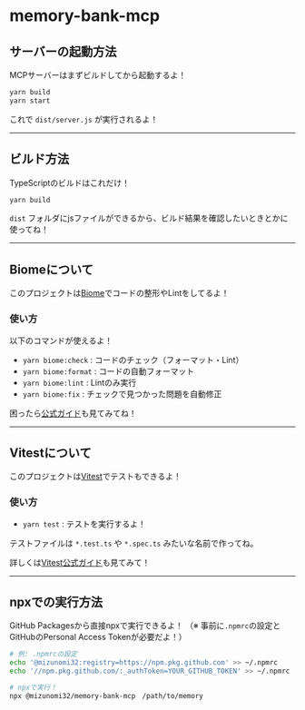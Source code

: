# memory-bank-mcp

## サーバーの起動方法

MCPサーバーはまずビルドしてから起動するよ！

```sh
yarn build
yarn start
```

これで `dist/server.js` が実行されるよ！

---

## ビルド方法

TypeScriptのビルドはこれだけ！

```sh
yarn build
```

`dist` フォルダにjsファイルができるから、ビルド結果を確認したいときとかに使ってね！

---

## Biomeについて

このプロジェクトは[Biome](https://biomejs.dev/)でコードの整形やLintをしてるよ！

### 使い方

以下のコマンドが使えるよ！

- `yarn biome:check` : コードのチェック（フォーマット・Lint）
- `yarn biome:format` : コードの自動フォーマット
- `yarn biome:lint` : Lintのみ実行
- `yarn biome:fix` : チェックで見つかった問題を自動修正

困ったら[公式ガイド](https://biomejs.dev/guides/getting-started/)も見てみてね！

---

## Vitestについて

このプロジェクトは[Vitest](https://vitest.dev/)でテストもできるよ！

### 使い方

- `yarn test` : テストを実行するよ！

テストファイルは `*.test.ts` や `*.spec.ts` みたいな名前で作ってね。

詳しくは[Vitest公式ガイド](https://vitest.dev/guide/)も見てみて！

---

## npxでの実行方法

GitHub Packagesから直接npxで実行できるよ！
（※ 事前に`.npmrc`の設定とGitHubのPersonal Access Tokenが必要だよ！）

```sh
# 例: .npmrcの設定
echo '@mizunomi32:registry=https://npm.pkg.github.com' >> ~/.npmrc
echo '//npm.pkg.github.com/:_authToken=YOUR_GITHUB_TOKEN' >> ~/.npmrc

# npxで実行！
npx @mizunomi32/memory-bank-mcp　/path/to/memory
```
